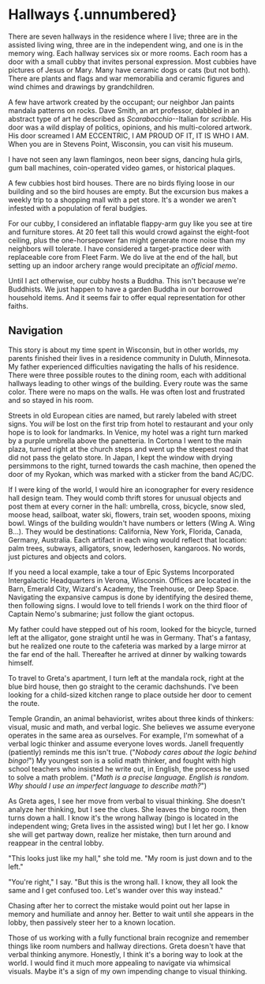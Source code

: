 # Hallways {.unnumbered}

There are seven hallways in the residence where I live; three are in the assisted living wing, three are in the independent wing, and one is in the memory wing. Each hallway services six or more rooms. Each room has a door with a small cubby that invites personal expression. Most cubbies have pictures of Jesus or Mary. Many have ceramic dogs or cats (but not both). There are plants and flags and war memorabilia and ceramic figures and wind chimes and drawings by grandchildren.

A few have artwork created by the occupant; our neighbor Jan paints mandala patterns on rocks. Dave Smith, an art professor, dabbled in an abstract type of art he described as *Scarabocchio*--Italian for *scribble*. His door was a wild display of politics, opinions, and his multi-colored artwork. His door screamed I AM ECCENTRIC, I AM PROUD OF IT, IT IS WHO I AM. When you are in Stevens Point, Wisconsin, you can visit his museum.

I have not seen any lawn flamingos, neon beer signs, dancing hula girls, gum ball machines, coin-operated video games, or historical plaques.

A few cubbies host bird houses. There are no birds flying loose in our building and so the bird houses are empty. But the excursion bus makes a weekly trip to a shopping mall with a pet store. It's a wonder we aren't infested with a population of feral budgies.

For our cubby, I considered an inflatable flappy-arm guy like you see at tire and furniture stores. At 20 feet tall this would crowd against the eight-foot ceiling, plus the one-horsepower fan might generate more noise than my neighbors will tolerate. I have considered a target-practice deer with replaceable core from Fleet Farm. We do live at the end of the hall, but setting up an indoor archery range would precipitate an *official memo*.

Until I act otherwise, our cubby hosts a Buddha. This isn't because we're Buddhists. We just happen to have a garden Buddha in our borrowed household items. And it seems fair to offer equal representation for other faiths.

## Navigation

This story is about my time spent in Wisconsin, but in other worlds, my parents finished their lives in a residence community in Duluth, Minnesota. My father experienced difficulties navigating the halls of his residence. There were three possible routes to the dining room, each with additional hallways leading to other wings of the building. Every route was the same color. There were no maps on the walls. He was often lost and frustrated and so stayed in his room.

Streets in old European cities are named, but rarely labeled with street signs. You *will* be lost on the first trip from hotel to restaurant and your only hope is to look for landmarks. In Venice, my hotel was a right turn marked by a purple umbrella above the panetteria. In Cortona I went to the main plaza, turned right at the church steps and went up the steepest road that did not pass the gelato store. In Japan, I kept the window with drying persimmons to the right, turned towards the cash machine, then opened the door of my Ryokan, which was marked with a sticker from the band AC/DC.

If I were king of the world, I would hire an iconographer for every residence hall design team. They would comb thrift stores for unusual objects and post them at every corner in the hall: umbrella, cross, bicycle, snow sled, moose head, sailboat, water ski, flowers, train set, wooden spoons, mixing bowl. Wings of the building wouldn't have numbers or letters (Wing A. Wing B...). They would be destinations: California, New York, Florida, Canada, Germany, Australia. Each artifact in each wing would reflect that location: palm trees, subways, alligators, snow, lederhosen, kangaroos. No words, just pictures and objects and colors.

If you need a local example, take a tour of Epic Systems Incorporated Intergalactic Headquarters in Verona, Wisconsin. Offices are located in the Barn, Emerald City, Wizard's Academy, the Treehouse, or Deep Space. Navigating the expansive campus is done by identifying the desired theme, then following signs. I would love to tell friends I work on the third floor of Captain Nemo's submarine; just follow the giant octopus.

My father could have stepped out of his room, looked for the bicycle, turned left at the alligator, gone straight until he was in Germany. That's a fantasy, but he realized one route to the cafeteria was marked by a large mirror at the far end of the hall. Thereafter he arrived at dinner by walking towards himself.

To travel to Greta's apartment, I turn left at the mandala rock, right at the blue bird house, then go straight to the ceramic dachshunds. I've been looking for a child-sized kitchen range to place outside her door to cement the route.

Temple Grandin, an animal behaviorist, writes about three kinds of thinkers: visual, music and math, and verbal logic. She believes we assume everyone operates in the same area as ourselves. For example, I'm somewhat of a verbal logic thinker and assume everyone loves words. Janell frequently (patiently) reminds me this isn't true. ("*Nobody cares about the logic behind bingo!*") My youngest son is a solid math thinker, and fought with high school teachers who insisted he write out, in English, the process he used to solve a math problem. ("*Math is a precise language. English is random. Why should I use an imperfect language to describe math?*")

As Greta ages, I see her move from verbal to visual thinking. She doesn't analyze her thinking, but I see the clues. She leaves the bingo room, then turns down a hall. I know it's the wrong hallway (bingo is located in the independent wing; Greta lives in the assisted wing) but I let her go. I know she will get partway down, realize her mistake, then turn around and reappear in the central lobby.

"This looks just like my hall," she told me. "My room is just down and to the left."

"You're right," I say. "But this is the wrong hall. I know, they all look the same and I get confused too. Let's wander over this way instead."

Chasing after her to correct the mistake would point out her lapse in memory and humiliate and annoy her. Better to wait until she appears in the lobby, then passively steer her to a known location.

Those of us working with a fully functional brain recognize and remember things like room numbers and hallway directions. Greta doesn't have that verbal thinking anymore. Honestly, I think it's a boring way to look at the world. I would find it much more appealing to navigate via whimsical visuals. Maybe it's a sign of my own impending change to visual thinking.

## 
